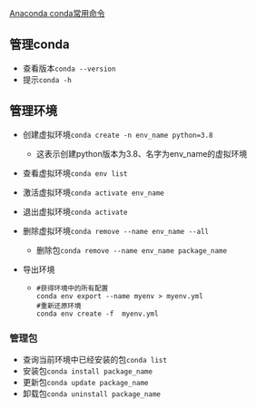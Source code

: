 [ Anaconda conda常用命令](https://blog.csdn.net/chenxy_bwave/article/details/119996001)

## 管理conda

- 查看版本`conda --version`
- 提示`conda -h`

## 管理环境

- 创建虚拟环境`conda create -n env_name python=3.8`

  -  这表示创建python版本为3.8、名字为env_name的虚拟环境

- 查看虚拟环境`conda env list`

- 激活虚拟环境`conda activate env_name`

- 退出虚拟环境`conda activate`

- 删除虚拟环境`conda remove --name env_name --all`

  - 删除包`conda remove --name env_name package_name`

- 导出环境

  - ```
    #获得环境中的所有配置
    conda env export --name myenv > myenv.yml
    #重新还原环境
    conda env create -f  myenv.yml
    ```

### 管理包

- 查询当前环境中已经安装的包`conda list`
- 安装包`conda install package_name`
- 更新包`conda update package_name`
- 卸载包`conda uninstall package_name`

